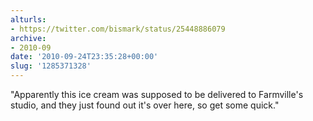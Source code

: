 ```yaml
---
alturls:
- https://twitter.com/bismark/status/25448886079
archive:
- 2010-09
date: '2010-09-24T23:35:28+00:00'
slug: '1285371328'
---
```


"Apparently this ice cream was supposed to be delivered to Farmville's studio, and they just found out it's over here, so get some quick."

